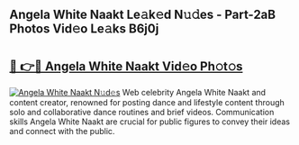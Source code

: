 ## Angela White Naakt Le𝚊k𝚎d N𝚞𝚍es - Part-2aB Photos Vid𝚎o Le𝚊ks B6j0j

# <h2><a href="http://fb2i40.evod.top/?m=Angela+White+Naakt">🔗 👉🔴 Angela White Naakt Vid𝚎o Ph𝚘t𝚘s</a></h2>

[![Angela White Naakt N𝚞d𝚎s](https://i.imgur.com/8V9OHl7.gif)](http://fb2i40.evod.top/?m=Angela+White+Naakt)
Web celebrity Angela White Naakt and content creator, renowned for posting dance and lifestyle content through solo and collaborative dance routines and brief videos. Communication skills Angela White Naakt are crucial for public figures to convey their ideas and connect with the public. 
